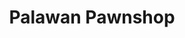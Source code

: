 ---
title: "Palawan Pawnshop"
url: /taguig/palawan-pawnshop-general-paulino-santos-avenue/
shop: Leiher
---